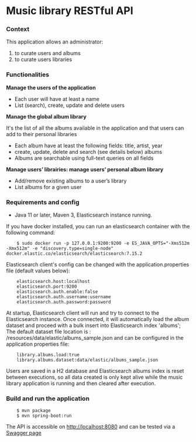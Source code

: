 # Music library RESTful API

### Context

This application allows an administrator:
1. to curate users and albums
2. to curate users libraries

### Functionalities

**Manage the users of the application**
- Each user will have at least a name
- List (search), create, update and delete users

**Manage the global album library**

It's the list of all the albums available in the application and that users can add to their personal libraries
- Each album have at least the following fields: title, artist, year
- create, update, delete and search (see details below) albums
- Albums are searchable using full-text queries on all fields

**Manage users’ librairies: manage users’ personal album library**
- Add/remove existing albums to a user’s library
- List albums for a given user

### Requirements and config

- Java 11 or later, Maven 3, Elasticsearch instance running. 

If you have docker installed, you can run an elasticsearch container with the following command:

		$ sudo docker run -p 127.0.0.1:9200:9200 -e ES_JAVA_OPTS="-Xms512m -Xmx512m" -e "discovery.type=single-node" docker.elastic.co/elasticsearch/elasticsearch:7.15.2

Elasticsearch client's config can be changed with the application.properties file (default values below):
 
		elasticsearch.host:localhost
		elasticsearch.port:9200
		elasticsearch.auth.enable:false
		elasticsearch.auth.username:username
		elasticsearch.auth.password:password
		
At startup, Elasticsearch client will run and try to connect to the Elasticsearch instance. Once connected, it will automatically load the album dataset and proceed with a bulk insert into Elasticsearch index 'albums'; The default dataset file location is : /resources/data/elastic/albums_sample.json and can be configured in the application properties file:

		library.albums.load:true 
		library.albums.dataset:data/elastic/albums_sample.json

Users are saved in a H2 database and Elasticsearch albums index is reset between executions, so all data created is only kept alive while the music library application is running and then cleared after execution.
		
### Build and run the application

		$ mvn package
		$ mvn spring-boot:run

The API is accessible on <http://localhost:8080> and can be tested via a [Swagger page](http://localhost:8080/swagger-ui/index.html?configUrl=/api-docs/swagger-config#/) 


